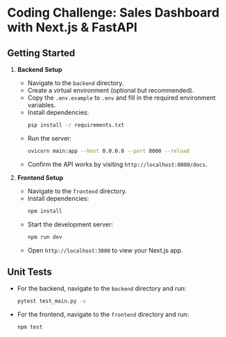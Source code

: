# Coding Challenge: Sales Dashboard with Next.js & FastAPI

## Getting Started

1. **Backend Setup**

   - Navigate to the `backend` directory.
   - Create a virtual environment (optional but recommended).
   - Copy the `.env.example` to `.env` and fill in the required environment variables.
   - Install dependencies:
     ```bash
     pip install -r requirements.txt
     ```
   - Run the server:
     ```bash
     uvicorn main:app --host 0.0.0.0 --port 8000 --reload
     ```
   - Confirm the API works by visiting `http://localhost:8000/docs`.

2. **Frontend Setup**
   - Navigate to the `frontend` directory.
   - Install dependencies:
     ```bash
     npm install
     ```
   - Start the development server:
     ```bash
     npm run dev
     ```
   - Open `http://localhost:3000` to view your Next.js app.

## Unit Tests

- For the backend, navigate to the `backend` directory and run:
  ```bash
  pytest test_main.py -v
  ```
- For the frontend, navigate to the `frontend` directory and run:
  ```bash
  npm test
  ```

